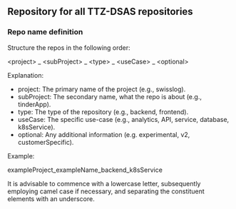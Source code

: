## Repository for all TTZ-DSAS repositories

### Repo name definition

Structure the repos in the following order:

&lt;project&gt; _ &lt;subProject&gt; _ &lt;type&gt; _ &lt;useCase&gt; _ &lt;optional&gt;

Explanation:

- project: The primary name of the project (e.g., swisslog).
- subProject: The secondary name, what the repo is about (e.g., tinderApp).
- type: The type of the repository (e.g., backend, frontend).
- useCase: The specific use-case (e.g., analytics, API, service, database, k8sService).
- optional: Any additional information (e.g. experimental, v2, customerSpecific).

Example:

exampleProject_exampleName_backend_k8sService

It is advisable to commence with a lowercase letter, subsequently employing camel case if necessary, and separating the constituent elements with an underscore.
